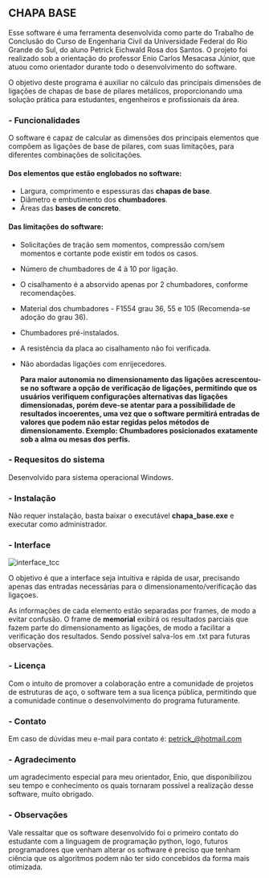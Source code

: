 ## CHAPA BASE
Esse software é uma ferramenta desenvolvida como parte do Trabalho de Conclusão do Curso de Engenharia Civil da Universidade Federal do Rio Grande do Sul, do aluno Petrick Eichwald Rosa dos Santos. O projeto foi realizado sob a orientação
do professor Enio Carlos Mesacasa Júnior, que atuou como orientador durante todo o desenvolvimento do software.

O objetivo deste programa é auxiliar no cálculo das principais dimensões de ligações de chapas de base de pilares metálicos, proporcionando uma solução prática para estudantes, engenheiros e profissionais da área.

### - Funcionalidades
O software é capaz de calcular as dimensões dos principais elementos que compõem as ligações de base de pilares, com suas limitações, para diferentes combinações de solicitações.

#### Dos elementos que estão englobados no software:
- Largura, comprimento e espessuras das **chapas de base**.
- Diâmetro e embutimento dos **chumbadores**.
- Áreas das **bases de concreto**.

#### Das limitações do software:
- Solicitações de tração sem momentos, compressão com/sem momentos e cortante pode existir em todos os casos.
- Número de chumbadores de 4 à 10 por ligação.
- O cisalhamento é a absorvido apenas por 2 chumbadores, conforme recomendações.
- Material dos chumbadores - F1554 grau 36, 55 e 105 (Recomenda-se adoção do grau 36).
- Chumbadores pré-instalados.
- A resistência da placa ao cisalhamento não foi verificada.
- Não abordadas ligações com enrijecedores.

  **Para maior autonomia no dimensionamento das ligações acrescentou-se no software a opção de verificação de ligações, permitindo que os usuários verifiquem configurações alternativas das ligações dimensionadas, porém deve-se atentar para a possibilidade de resultados incoerentes, uma vez que o software permitirá   entradas de valores que podem não estar regidas pelos métodos de dimensionamento. Exemplo: Chumbadores posicionados exatamente sob a alma ou mesas dos perfis.** 

### - Requesitos do sistema
Desenvolvido para sistema operacional Windows.

### - Instalação
Não requer instalação, basta baixar o executável **chapa_base.exe** e executar como administrador.

### - Interface
![interface_tcc](https://github.com/petrick-santos/chapa_base/assets/127921718/81ab3296-2df2-441d-b845-91fd3899008d)

O objetivo é que a interface seja intuitiva e rápida de usar, precisando apenas das entradas necessárias para o dimensionamento/verificação das ligaçoes.

As informações de cada elemento estão separadas por frames, de modo a evitar confusão.
O frame de **memorial** exibirá os resultados parciais que fazem parte do dimensionamento as ligações, de modo a facilitar a verificação dos resultados. Sendo possível salva-los em .txt para futuras observações.

### - Licença
Com o intuito de promover a colaboração entre a comunidade de projetos de estruturas de aço, o software tem a sua licença pública, permitindo que a comunidade continue o desenvolvimento do programa futuramente.

### - Contato
Em caso de dúvidas meu e-mail para contato é:
petrick_@hotmail.com

### - Agradecimento
um agradecimento especial para meu orientador, Enio, que disponibilizou seu tempo e conhecimento os quais tornaram possível a realização desse software, muito obrigado.

### - Observações
Vale ressaltar que os software desenvolvido foi o primeiro contato do estudante com a linguagem de programação python, logo, futuros programadores que venham alterar os software é preciso que tenham ciência que os algoritmos podem não ter sido concebidos da forma mais otimizada.
















































